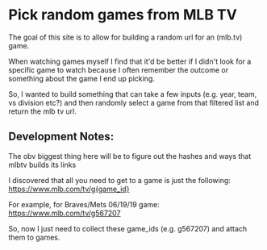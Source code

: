 # Pick random games from MLB TV
  
The goal of  this site is to allow for building a random url for an (mlb.tv) game. 

When watching games myself I find that it'd be better if I didn't look for a specific game to watch because I often remember the outcome or something about the game I end up picking.

So, I wanted to build something that can take a few inputs (e.g. year, team, vs division etc?) and then randomly select a game from that filtered list and return the mlb tv url.

## Development Notes: 

The obv biggest thing here will be to figure out the hashes and ways that mlbtv builds its links

I discovered that all you need to get to a game is just the following:
https://www.mlb.com/tv/g{game_id}


For example, for Braves/Mets 06/19/19 game:
https://www.mlb.com/tv/g567207

So, now I just need to collect these game_ids (e.g. g567207) and attach them to games.